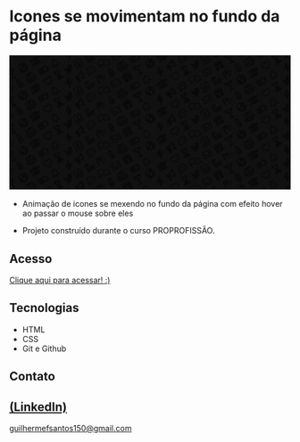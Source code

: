# Icones se movimentam no fundo da página

 ![preview](./IconBack.PNG)
 
 - Animação de icones se mexendo no fundo da página com efeito hover ao passar o mouse sobre eles

 - Projeto construído durante o curso PROPROFISSÃO.

## Acesso
 [Clique aqui para acessar! :)](https://github.com/GuilhermeSK2/Icons-Background-Animation)

## Tecnologias

- HTML
- CSS
- Git e Github

## Contato
[(LinkedIn)](https://www.linkedin.com/in/guilherme-freitas-9901a220b/)
-----
guilhermefsantos150@gmail.com
